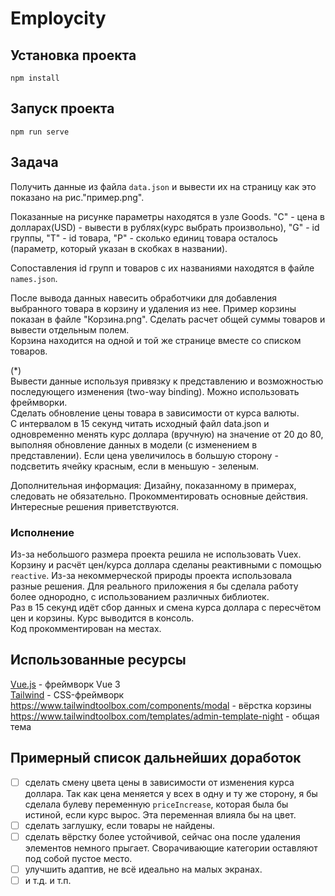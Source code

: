 # Employcity

## Установка проекта
```
npm install
```

## Запуск проекта
```
npm run serve
```

## Задача  
Получить данные из файла `data.json` и вывести их на страницу как это показано на рис."пример.png".  

Показанные на рисунке параметры находятся в узле Goods. "C" - цена в долларах(USD) - вывести в рублях(курс выбрать произвольно), "G" - id группы, "T" - id товара, "P" - сколько единиц товара осталось (параметр, который указан в скобках в названии).  

Сопоставления id групп и товаров с их названиями находятся в файле `names.json`.  

После вывода данных навесить обработчики для добавления выбранного товара в корзину и удаления из нее. Пример корзины показан в файле "Корзина.png". Сделать расчет общей суммы товаров и вывести отдельным полем.  
Корзина находится на одной и той же странице вместе со списком товаров.  

(*)  
Вывести данные используя привязку к представлению и возможностью последующего изменения (two-way binding). Можно использовать фреймворки.  
Сделать обновление цены товара в зависимости от курса валюты.  
С интервалом в 15 секунд читать исходный файл data.json и одновременно менять курс доллара (вручную) на значение от 20 до 80, выполняя обновление данных в модели (с изменением в представлении). Если цена увеличилось в большую сторону - подсветить ячейку красным, если в меньшую - зеленым.  

Дополнительная информация: Дизайну, показанному в примерах, следовать не обязательно. Прокомментировать основные действия. Интересные решения приветствуются.  

### Исполнение  
Из-за небольшого размера проекта решила не использовать Vuex. Корзину и расчёт цен/курса доллара сделаны реактивными с помощью `reactive`. Из-за некоммерческой природы проекта использовала разные решения. Для реального приложения я бы сделала работу более однородно, с использованием различных библиотек.  
Раз в 15 секунд идёт сбор данных и смена курса доллара с пересчётом цен и корзины. Курс выводится в консоль.  
Код прокомментирован на местах.  

## Использованные ресурсы  
[Vue.js](https://vuejs.org/) - фреймворк Vue 3  
[Tailwind](https://tailwindcss.com/) - CSS-фреймворк  
https://www.tailwindtoolbox.com/components/modal - вёрстка корзины    
https://www.tailwindtoolbox.com/templates/admin-template-night - общая тема  

## Примерный список дальнейших доработок  
- [ ] сделать смену цвета цены в зависимости от изменения курса доллара. Так как цена меняется у всех в одну и ту же сторону, я бы сделала булеву переменную `priceIncrease`, которая была бы истиной, если курс вырос. Эта переменная влияла бы на цвет.
- [ ] сделать заглушку, если товары не найдены.
- [ ] сделать вёрстку более устойчивой, сейчас она после удаления элементов немного прыгает. Сворачивающие категории оставляют под собой пустое место.  
- [ ] улучшить адаптив, не всё идеально на малых экранах.
- [ ] и т.д. и т.п.  
